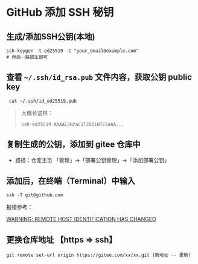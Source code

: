 # GitHub 添加 SSH 秘钥


## 生成/添加SSH公钥(本地)
```
ssh-keygen -t ed25519 -C "your_email@example.com"
# 然后一路回车即可
```

## 查看 `~/.ssh/id_rsa.pub` 文件内容，获取公钥 public key
```
 cat ~/.ssh/id_ed25519.pub
```
> 大概长这样：  
> ```
> ssh-ed25519 AAAAC3NzaC1lZDI1NTE5AAA...
> ```


## 复制生成的公钥，添加到 gitee 仓库中
- 路径：仓库主页 「管理」->「部署公钥管理」->「添加部署公钥」

## 添加后，在终端（Terminal）中输入
```
ssh -T git@github.com
```

报错参考：

[WARNING: REMOTE HOST IDENTIFICATION HAS CHANGED](https://blog.csdn.net/qq_41884002/article/details/123358315)



## 更换仓库地址 【https => ssh】
```
git remote set-url origin https://gitee.com/xx/xx.git (新地址 -- 更新)
```
